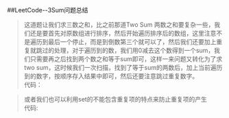 ##LeetCode--3Sum问题总结  
>  这道题让我们求三数之和，比之前那道Two Sum 两数之和要复杂一些，我们还是要首先对原数组进行排序，然后开始遍历排序后的数组，这里注意不是遍历到最后一个停止，而是到倒数第三个就可以了，然后我们还要加上重复就跳过的处理，对于遍历到的数，我们用0减去这个数得到一个sum，我们只需要再之后找到两个数之和等于sum即可，这样一来问题又转化为了求two sum，这时候我们一次扫描，找到了等于sum的两数后，加上当前遍历到的数字，按顺序存入结果中即可，然后还要注意跳过重复数字。  
代码：[]()  

> 或者我们也可以利用set的不能包含重复项的特点来防止重复项的产生  
代码: []()
